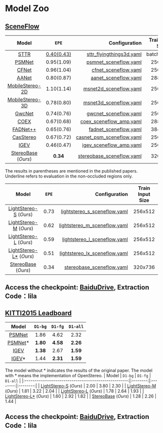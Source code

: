 # Model Zoo

## [SceneFlow](https://lmb.informatik.uni-freiburg.de/resources/datasets/SceneFlowDatasets.en.html)

|                         Model                          |         `EPE`         |                                                                      Configuration |  Train Input Size  |
|:------------------------------------------------------:|:---------------------:|-----------------------------------------------------------------------------------:|:------------:|
|        [STTR](https://arxiv.org/abs/2011.02910)        | <ins>0.40(0.43)</ins> |                  [sttr_flyingthings3d.yaml](../cfgs/sttr/sttr_flyingthings3d.yaml) |   batchrandom   |
|       [PSMNet](https://arxiv.org/abs/1803.08669)       |      0.95(1.09)       |                      [psmnet_sceneflow.yaml](../cfgs/psmnet/psmnet_sceneflow.yaml) |   256x512    |
|       [CFNet](https://arxiv.org/abs/2104.04314)        |      0.96(1.04)       |                   [cfnet_sceneflow.yaml](../cfgs/cfnet/cfnet_sceneflow_part2.yaml) |   256x512    |
|       [AANet](https://arxiv.org/abs/2004.09548)        |      0.80(0.87)       |                         [aanet_sceneflow.yaml](../cfgs/aanet/aanet_sceneflow.yaml) |   288x576    |
|  [MobileStereo-2D](https://arxiv.org/abs/2108.09770)   |      1.10(1.14)       |                     [msnet2d_sceneflow.yaml](../cfgs/msnet/msnet2d_sceneflow.yaml) |   256x512   |
|  [MobileStereo-3D](https://arxiv.org/abs/2108.09770)   |      0.78(0.80)       |                     [msnet3d_sceneflow.yaml](../cfgs/msnet/msnet3d_sceneflow.yaml) |   256x512   |
|       [GwcNet](https://arxiv.org/pdf/1903.04025)       |      0.74(0.76)       |                      [gwcnet_sceneflow.yaml](../cfgs/gwcnet/gwcnet_sceneflow.yaml) |   256x512    |
|        [COEX](https://arxiv.org/abs/2108.05773)        |      0.67(0.68)       |                    [coex_sceneflow_amp.yaml](../cfgs/coex/coex_sceneflow_amp.yaml) |   288x576   |
|      [FADNet++](https://arxiv.org/abs/2110.02582)      |      0.65(0.76)       |                      [fadnet_sceneflow.yaml](../cfgs/fadnet/fadnet_sceneflow.yaml) |   384x768    |
|     [CasStereo](https://arxiv.org/abs/1912.06378)      |      0.67(0.72)       |              [casnet_psm_sceneflow.yaml](../cfgs/casnet/casnet_psm_sceneflow.yaml) |   256x512   |
| [IGEV](https://arxiv.org/pdf/2303.06615.pdf)|     0.46(0.47)      |           [igev_sceneflow_amp.yaml](../cfgs/igev/igev_sceneflow_amp.yaml) |   256x512   |
| [StereoBase](https://arxiv.org/abs/2312.00343) (*Ours*) |         **0.34**          |   [stereobase_sceneflow.yaml](../cfgs/stereobase/stereobase_sceneflow.yaml) |  320x736   |

The results in parentheses are mentioned in the published papers. Underline refers to evaluation in the non-occluded regions only.

|                         Model                          |         `EPE`         |                                                                      Configuration |  Train Input Size  |
|:------------------------------------------------------:|:---------------------:|-----------------------------------------------------------------------------------:|:------------:|
|     [LightStereo-S](https://arxiv.org/abs/2406.19833) (*Ours*)  |         0.73          |   [lightstereo_s_sceneflow.yaml](../cfgs/lightstereo/lightstereo_s_sceneflow.yaml) |   256x512   |
|     [LightStereo-M](https://arxiv.org/abs/2406.19833) (*Ours*)  |         0.62          |   [lightstereo_m_sceneflow.yaml](../cfgs/lightstereo/lightstereo_m_sceneflow.yaml) |   256x512   |
|     [LightStereo-L](https://arxiv.org/abs/2406.19833) (*Ours*)  |         0.59          |   [lightstereo_l_sceneflow.yaml](../cfgs/lightstereo/lightstereo_l_sceneflow.yaml) |   256x512   |
|     [LightStereo-L*](https://arxiv.org/abs/2406.19833) (*Ours*) |         0.51          |   [lightstereo_lx_sceneflow.yaml](../cfgs/lightstereo/lightstereo_lx_sceneflow.yaml) |   256x512   |
|     [StereoBase](https://arxiv.org/abs/2312.00343) (*Ours*) |         0.34          |   [stereobase_sceneflow.yaml](../cfgs/stereobase/stereobase_sceneflow.yaml) |  320x736   |

Access the checkpoint: [BaiduDrive](https://pan.baidu.com/s/1aK9rFo879zNz_8YDwDsp0Q?pwd=lila), Extraction Code：lila
------------------------------------------

## [KITTI2015 Leadboard](https://www.cvlibs.net/datasets/kitti/eval_scene_flow.php?benchmark=stereo)

|                         Model                         | `D1-bg`  | `D1-fg`  | `D1-all` |
|:-----------------------------------------------------:|:--------:|:--------:|:--------:|
|      [PSMNet](https://arxiv.org/abs/1803.08669)       |   1.86   |   4.62   |   2.32   |
|      [PSMNet](https://arxiv.org/abs/1803.08669)*      | **1.80** | **4.58** | **2.26** |
|     [IGEV](https://arxiv.org/pdf/2303.06615.pdf)      | **1.38** |   2.67   | **1.59** |
|     [IGEV](https://arxiv.org/pdf/2303.06615.pdf)*     |   1.44   | **2.31** | **1.59** |

The model without * indicates the results of the original paper. The model with * means the implementation of OpenStereo.
|                         Model                         | `D1-bg`  | `D1-fg`  | `D1-all` |
|:-----------------------------------------------------:|:--------:|:--------:|:--------:|
|   [LightStereo-S](https://arxiv.org/abs/2406.19833) (*Ours*)   |   2.00   |   3.80   |   2.30   |
|   [LightStereo-M](https://arxiv.org/abs/2406.19833) (*Ours*)   |   1.81   |   3.22   |   2.04   |
|   [LightStereo-L](https://arxiv.org/abs/2406.19833) (*Ours*)   |   1.78   |   2.64   |   1.93   |
|  [LightStereo-L*](https://arxiv.org/abs/2406.19833) (*Ours*)   |   1.60   |   2.92   |   1.82   |
|  [StereoBase](https://arxiv.org/abs/2312.00343) (*Ours*)   |   1.28  |   2.26   |   1.44   |

Access the checkpoint: [BaiduDrive](https://pan.baidu.com/s/1aK9rFo879zNz_8YDwDsp0Q?pwd=lila), Extraction Code：lila
------------------------------------------
